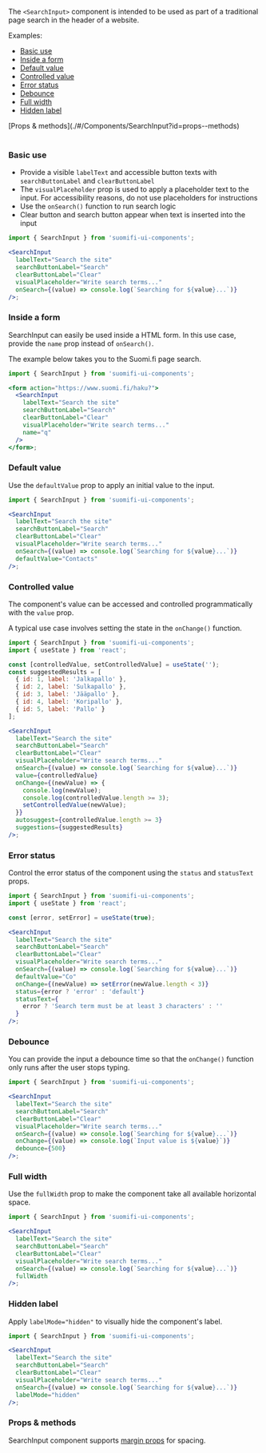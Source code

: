 The `<SearchInput>` component is intended to be used as part of a traditional page search in the header of a website.

Examples:

- [Basic use](./#/Components/SearchInput?id=basic-use)
- [Inside a form](./#/Components/SearchInput?id=inside-a-form)
- [Default value](./#/Components/SearchInput?id=default-value)
- [Controlled value](./#/Components/SearchInput?id=controlled-value)
- [Error status](./#/Components/SearchInput?id=error-status)
- [Debounce](./#/Components/SearchInput?id=debounce)
- [Full width](./#/Components/SearchInput?id=full-width)
- [Hidden label](./#/Components/SearchInput?id=hidden-label)

<div style="margin-bottom: 40px">
  [Props & methods](./#/Components/SearchInput?id=props--methods)
</div>

### Basic use

- Provide a visible `labelText` and accessible button texts with `searchButtonLabel` and `clearButtonLabel`
- The `visualPlaceholder` prop is used to apply a placeholder text to the input. For accessibility reasons, do not use placeholders for instructions
- Use the `onSearch()` function to run search logic
- Clear button and search button appear when text is inserted into the input

```jsx
import { SearchInput } from 'suomifi-ui-components';

<SearchInput
  labelText="Search the site"
  searchButtonLabel="Search"
  clearButtonLabel="Clear"
  visualPlaceholder="Write search terms..."
  onSearch={(value) => console.log(`Searching for ${value}...`)}
/>;
```

### Inside a form

SearchInput can easily be used inside a HTML form. In this use case, provide the `name` prop instead of `onSearch()`.

The example below takes you to the Suomi.fi page search.

```jsx
import { SearchInput } from 'suomifi-ui-components';

<form action="https://www.suomi.fi/haku?">
  <SearchInput
    labelText="Search the site"
    searchButtonLabel="Search"
    clearButtonLabel="Clear"
    visualPlaceholder="Write search terms..."
    name="q"
  />
</form>;
```

### Default value

Use the `defaultValue` prop to apply an initial value to the input.

```jsx
import { SearchInput } from 'suomifi-ui-components';

<SearchInput
  labelText="Search the site"
  searchButtonLabel="Search"
  clearButtonLabel="Clear"
  visualPlaceholder="Write search terms..."
  onSearch={(value) => console.log(`Searching for ${value}...`)}
  defaultValue="Contacts"
/>;
```

### Controlled value

The component's value can be accessed and controlled programmatically with the `value` prop.

A typical use case involves setting the state in the `onChange()` function.

```jsx
import { SearchInput } from 'suomifi-ui-components';
import { useState } from 'react';

const [controlledValue, setControlledValue] = useState('');
const suggestedResults = [
  { id: 1, label: 'Jalkapallo' },
  { id: 2, label: 'Sulkapallo' },
  { id: 3, label: 'Jääpallo' },
  { id: 4, label: 'Koripallo' },
  { id: 5, label: 'Pallo' }
];

<SearchInput
  labelText="Search the site"
  searchButtonLabel="Search"
  clearButtonLabel="Clear"
  visualPlaceholder="Write search terms..."
  onSearch={(value) => console.log(`Searching for ${value}...`)}
  value={controlledValue}
  onChange={(newValue) => {
    console.log(newValue);
    console.log(controlledValue.length >= 3);
    setControlledValue(newValue);
  }}
  autosuggest={controlledValue.length >= 3}
  suggestions={suggestedResults}
/>;
```

### Error status

Control the error status of the component using the `status` and `statusText` props.

```jsx
import { SearchInput } from 'suomifi-ui-components';
import { useState } from 'react';

const [error, setError] = useState(true);

<SearchInput
  labelText="Search the site"
  searchButtonLabel="Search"
  clearButtonLabel="Clear"
  visualPlaceholder="Write search terms..."
  onSearch={(value) => console.log(`Searching for ${value}...`)}
  defaultValue="Co"
  onChange={(newValue) => setError(newValue.length < 3)}
  status={error ? 'error' : 'default'}
  statusText={
    error ? 'Search term must be at least 3 characters' : ''
  }
/>;
```

### Debounce

You can provide the input a debounce time so that the `onChange()` function only runs after the user stops typing.

```jsx
import { SearchInput } from 'suomifi-ui-components';

<SearchInput
  labelText="Search the site"
  searchButtonLabel="Search"
  clearButtonLabel="Clear"
  visualPlaceholder="Write search terms..."
  onSearch={(value) => console.log(`Searching for ${value}...`)}
  onChange={(value) => console.log(`Input value is ${value}`)}
  debounce={500}
/>;
```

### Full width

Use the `fullWidth` prop to make the component take all available horizontal space.

```jsx
import { SearchInput } from 'suomifi-ui-components';

<SearchInput
  labelText="Search the site"
  searchButtonLabel="Search"
  clearButtonLabel="Clear"
  visualPlaceholder="Write search terms..."
  onSearch={(value) => console.log(`Searching for ${value}...`)}
  fullWidth
/>;
```

### Hidden label

Apply `labelMode="hidden"` to visually hide the component's label.

```jsx
import { SearchInput } from 'suomifi-ui-components';

<SearchInput
  labelText="Search the site"
  searchButtonLabel="Search"
  clearButtonLabel="Clear"
  visualPlaceholder="Write search terms..."
  onSearch={(value) => console.log(`Searching for ${value}...`)}
  labelMode="hidden"
/>;
```

### Props & methods

SearchInput component supports [margin props](./#/Spacing/Margin%20props) for spacing.
